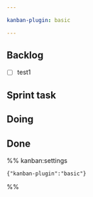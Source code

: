 ```yaml
---

kanban-plugin: basic

---
```


## Backlog

- [ ] test1


## Sprint task



## Doing



## Done





%% kanban:settings
```
{"kanban-plugin":"basic"}
```
%%